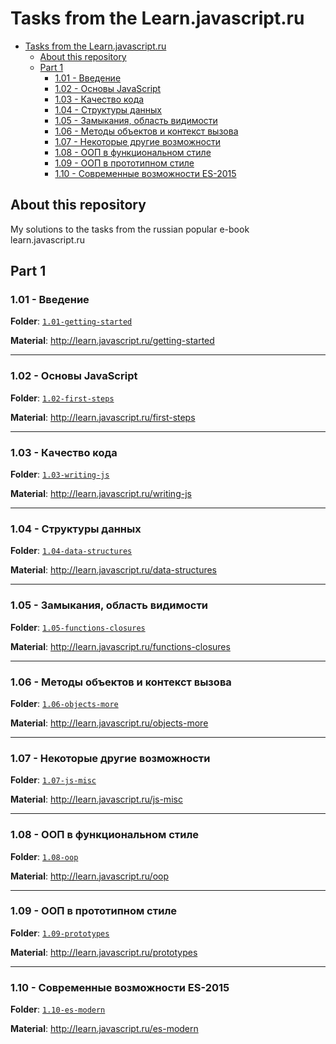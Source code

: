 # Tasks from the Learn.javascript.ru

- [Tasks from the Learn.javascript.ru](#tasks-from-the-learnjavascriptru)
    - [About this repository](#about-this-repository)
    - [Part 1](#part-1)
        - [1.01 - Введение](#101---%D0%B2%D0%B2%D0%B5%D0%B4%D0%B5%D0%BD%D0%B8%D0%B5)
        - [1.02 - Основы JavaScript](#102---%D0%BE%D1%81%D0%BD%D0%BE%D0%B2%D1%8B-javascript)
        - [1.03 - Качество кода](#103---%D0%BA%D0%B0%D1%87%D0%B5%D1%81%D1%82%D0%B2%D0%BE-%D0%BA%D0%BE%D0%B4%D0%B0)
        - [1.04 - Структуры данных](#104---%D1%81%D1%82%D1%80%D1%83%D0%BA%D1%82%D1%83%D1%80%D1%8B-%D0%B4%D0%B0%D0%BD%D0%BD%D1%8B%D1%85)
        - [1.05 - Замыкания, область видимости](#105---%D0%B7%D0%B0%D0%BC%D1%8B%D0%BA%D0%B0%D0%BD%D0%B8%D1%8F-%D0%BE%D0%B1%D0%BB%D0%B0%D1%81%D1%82%D1%8C-%D0%B2%D0%B8%D0%B4%D0%B8%D0%BC%D0%BE%D1%81%D1%82%D0%B8)
        - [1.06 - Методы объектов и контекст вызова](#106---%D0%BC%D0%B5%D1%82%D0%BE%D0%B4%D1%8B-%D0%BE%D0%B1%D1%8A%D0%B5%D0%BA%D1%82%D0%BE%D0%B2-%D0%B8-%D0%BA%D0%BE%D0%BD%D1%82%D0%B5%D0%BA%D1%81%D1%82-%D0%B2%D1%8B%D0%B7%D0%BE%D0%B2%D0%B0)
        - [1.07 - Некоторые другие возможности](#107---%D0%BD%D0%B5%D0%BA%D0%BE%D1%82%D0%BE%D1%80%D1%8B%D0%B5-%D0%B4%D1%80%D1%83%D0%B3%D0%B8%D0%B5-%D0%B2%D0%BE%D0%B7%D0%BC%D0%BE%D0%B6%D0%BD%D0%BE%D1%81%D1%82%D0%B8)
        - [1.08 - ООП в функциональном стиле](#108---%D0%BE%D0%BE%D0%BF-%D0%B2-%D1%84%D1%83%D0%BD%D0%BA%D1%86%D0%B8%D0%BE%D0%BD%D0%B0%D0%BB%D1%8C%D0%BD%D0%BE%D0%BC-%D1%81%D1%82%D0%B8%D0%BB%D0%B5)
        - [1.09 - ООП в прототипном стиле](#109---%D0%BE%D0%BE%D0%BF-%D0%B2-%D0%BF%D1%80%D0%BE%D1%82%D0%BE%D1%82%D0%B8%D0%BF%D0%BD%D0%BE%D0%BC-%D1%81%D1%82%D0%B8%D0%BB%D0%B5)
        - [1.10 - Современные возможности ES-2015](#110---%D1%81%D0%BE%D0%B2%D1%80%D0%B5%D0%BC%D0%B5%D0%BD%D0%BD%D1%8B%D0%B5-%D0%B2%D0%BE%D0%B7%D0%BC%D0%BE%D0%B6%D0%BD%D0%BE%D1%81%D1%82%D0%B8-es-2015)

## About this repository

My solutions to the tasks from the russian popular e-book learn.javascript.ru

## Part 1

### 1.01 - Введение

**Folder**: [`1.01-getting-started`](1.01-getting-started/)

**Material**: http://learn.javascript.ru/getting-started

---

### 1.02 - Основы JavaScript

**Folder**: [`1.02-first-steps`](1.02-first-steps/)

**Material**: http://learn.javascript.ru/first-steps

---

### 1.03 - Качество кода

**Folder**: [`1.03-writing-js`](1.03-writing-js/)

**Material**: http://learn.javascript.ru/writing-js

---

### 1.04 - Структуры данных

**Folder**: [`1.04-data-structures`](1.04-data-structures/)

**Material**: http://learn.javascript.ru/data-structures

---

### 1.05 - Замыкания, область видимости

**Folder**: [`1.05-functions-closures`](1.05-functions-closures/)

**Material**: http://learn.javascript.ru/functions-closures

---

### 1.06 - Методы объектов и контекст вызова

**Folder**: [`1.06-objects-more`](1.06-objects-more/)

**Material**: http://learn.javascript.ru/objects-more

---

### 1.07 - Некоторые другие возможности

**Folder**: [`1.07-js-misc`](1.07-js-misc/)

**Material**: http://learn.javascript.ru/js-misc

---

### 1.08 - ООП в функциональном стиле

**Folder**: [`1.08-oop`](1.08-oop/)

**Material**: http://learn.javascript.ru/oop

---

### 1.09 - ООП в прототипном стиле

**Folder**: [`1.09-prototypes`](1.09-prototypes/)

**Material**: http://learn.javascript.ru/prototypes

---

### 1.10 - Современные возможности ES-2015

**Folder**: [`1.10-es-modern`](1.10-es-modern/)

**Material**: http://learn.javascript.ru/es-modern
